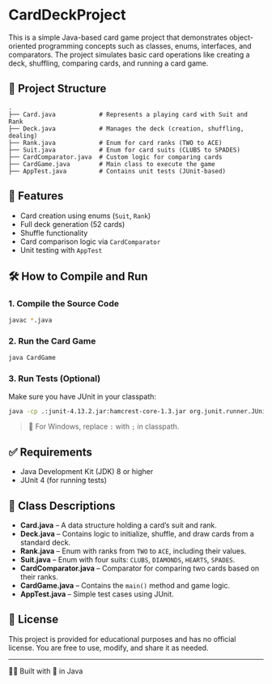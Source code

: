# CardDeckProject

This is a simple Java-based card game project that demonstrates object-oriented programming concepts such as classes, enums, interfaces, and comparators. The project simulates basic card operations like creating a deck, shuffling, comparing cards, and running a card game.

## 📁 Project Structure

```
.
├── Card.java            # Represents a playing card with Suit and Rank
├── Deck.java            # Manages the deck (creation, shuffling, dealing)
├── Rank.java            # Enum for card ranks (TWO to ACE)
├── Suit.java            # Enum for card suits (CLUBS to SPADES)
├── CardComparator.java  # Custom logic for comparing cards
├── CardGame.java        # Main class to execute the game
├── AppTest.java         # Contains unit tests (JUnit-based)
```

## 🚀 Features

- Card creation using enums (`Suit`, `Rank`)
- Full deck generation (52 cards)
- Shuffle functionality
- Card comparison logic via `CardComparator`
- Unit testing with `AppTest`

## 🛠️ How to Compile and Run

### 1. Compile the Source Code

```bash
javac *.java
```

### 2. Run the Card Game

```bash
java CardGame
```

### 3. Run Tests (Optional)

Make sure you have JUnit in your classpath:

```bash
java -cp .:junit-4.13.2.jar:hamcrest-core-1.3.jar org.junit.runner.JUnitCore AppTest
```

> 🔁 For Windows, replace `:` with `;` in classpath.

## ✅ Requirements

- Java Development Kit (JDK) 8 or higher
- JUnit 4 (for running tests)

## 📌 Class Descriptions

- **Card.java** – A data structure holding a card’s suit and rank.
- **Deck.java** – Contains logic to initialize, shuffle, and draw cards from a standard deck.
- **Rank.java** – Enum with ranks from `TWO` to `ACE`, including their values.
- **Suit.java** – Enum with four suits: `CLUBS`, `DIAMONDS`, `HEARTS`, `SPADES`.
- **CardComparator.java** – Comparator for comparing two cards based on their ranks.
- **CardGame.java** – Contains the `main()` method and game logic.
- **AppTest.java** – Simple test cases using JUnit.

## 📄 License

This project is provided for educational purposes and has no official license. You are free to use, modify, and share it as needed.

---

👨‍💻 Built with 💙 in Java
